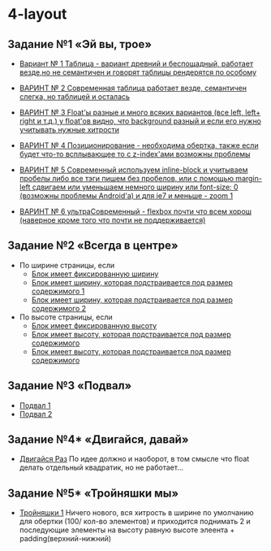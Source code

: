 # 4-layout


## Задание №1 «Эй вы, трое»

 * [Вариант № 1 Таблица - вариант древний и беспощадный, работает везде,но не семантичен и говорят таблицы рендерятся по особому](https://rawgithub.com/LanSaid/4-layout/VM/4-1_1.html)
 
 * [ВАРИНТ № 2 Современная таблица работает везде, семантичен слегка, но таблицей и осталась](https://rawgithub.com/LanSaid/4-layout/VM/4-1_2.html)
 
 * [ВАРИНТ № 3 Float'ы разные и много всяких вариантов (все left, left+ right и т.д.) у float'ов видно, что background разный и если его нужно учитывать нужные хитрости](https://rawgithub.com/LanSaid/4-layout/VM/4-1_3.html)
 
 * [ВАРИНТ № 4 Позиционирование - необходима обертка, также если будет что-то всплывающее то с z-index'ами возможны проблемы](https://rawgithub.com/LanSaid/4-layout/VM/4-1_4.html)
 
 * [ВАРИНТ № 5 Современный используем inline-block  и учитываем пробелы либо все тэги пишем без пробелов, или с помощью margin-left сдвигаем или уменьшаем немного ширину или font-size: 0 (возможны проблемы Android'a) и для ie7 и меньше - zoom 1](https://rawgithub.com/LanSaid/4-layout/VM/4-1_5.html)

 * [ВАРИНТ № 6 ультраСовременный - flexbox почти что всем хорош (наверное кроме того что почти не поддерживается)</a></li>](https://rawgithub.com/LanSaid/4-layout/VM/4-1_5.html)

## Задание №2 «Всегда в центре»

  * По ширине страницы, если
    * [Блок имеет фиксированную ширину](https://rawgithub.com/LanSaid/4-layout/VM/4-2_h-1.html)
    * [Блок имеет ширину, которая подстраивается под размер содержимого 1](https://rawgithub.com/LanSaid/4-layout/VM/4-2_h-2.html)
    * [Блок имеет ширину, которая подстраивается под размер содержимого 2](https://rawgithub.com/LanSaid/4-layout/VM/4-2_h-3.html)
  * По высоте страницы, если
    * [Блок имеет фиксированную высоту](https://rawgithub.com/LanSaid/4-layout/VM/4-2_v-1.html)
    * [Блок имеет высоту, которая подстраивается под размер содержимого](https://rawgithub.com/LanSaid/4-layout/VM/4-2_v-2.html)
    * [Блок имеет высоту, которая подстраивается под размер содержимого](https://rawgithub.com/LanSaid/4-layout/VM/4-2_v-3.html)

## Задание №3 «Подвал»

  * [Подвал 1](https://rawgithub.com/LanSaid/4-layout/VM/4-3_1.html)
  * [Подвал 2](https://rawgithub.com/LanSaid/4-layout/VM/4-3_2.html)


## Задание №4\* «Двигайся, давай»

* [Двигайся Раз](https://rawgithub.com/LanSaid/4-layout/VM/4-4.html)
 По идее должно и наоборот, в том смысле что float делать отдельный квадратик, но не работает...


## Задание №5\* «Тройняшки мы»
* [Тройняшки 1](https://rawgithub.com/LanSaid/4-layout/VM/4-5.html)
 Ничего нового, вся хитрость в ширине по умолчанию для обертки (100/ кол-во элементов) и приходится поднимать 2 и последующие
элементы на высоту равную высоте элеента + padding(верхний-нижний)


